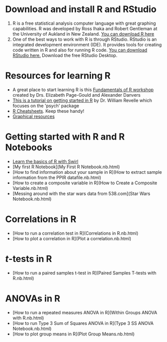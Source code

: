 # Download and install R and RStudio

1. R is a free statistical analysis computer language with great graphing capabilities. R was developed by Ross Ihaka and Robert Gentleman at the University of Aukland in New Zealand. [You can download R here](https://www.r-project.org)
2. One of the best ways to work with R is through RStudio. RStudio is an integrated development environment (IDE). It provides tools for creating code written in R and also for running R code. [You can download RStudio here.](https://www.rstudio.com/products/rstudio/download/) Download the free RStudio Desktop.

# Resources for learning R

* A great place to start learning R is this [Fundamentals of R workshop](https://osf.io/a2x7j/) created by Drs. Elizabeth Page-Gould and Alexander Danvers
* [This is a tutorial on getting started in R](http://personality-project.org/r/psych/HowTo/getting_started.pdf) by Dr. William Revelle which focuses on the 'psych' package
* [R Cheatsheets](https://www.rstudio.com/resources/cheatsheets/). Keep these handy!
* [Graphical resources](https://www.rstudio.com/resources/cheatsheets/)

# Getting started with R and R Notebooks

* [Learn the basics of R with Swirl](http://swirlstats.com)  
* [My first R Notebook](My First R Notebook.nb.html)  
* [How to find information about your sample in R](How to extract sample information from the PPIR datafile.nb.html)  
* [How to create a composite variable in R](How to Create a Composite Variable.nb.html)  
* [Messing around with the star wars data from 538.com](Star Wars Notebook.nb.html)  


# Correlations in R

* [How to run a correlation test in R](Correlations in R.nb.html)
* [How to plot a correlation in R](Plot a correlation.nb.html)

# *t*-tests in R

* [How to run a paired samples t-test in R](Paired Samples T-tests with R.nb.html)

# ANOVAs in R

* [How to run a repeated measures ANOVA in R](Within Groups ANOVA with R.nb.html)
* [How to run Type 3 Sum of Squares ANOVA in R](Type 3 SS ANOVA Notebook.nb.html)
* [How to plot group means in R](Plot Group Means.nb.html)
